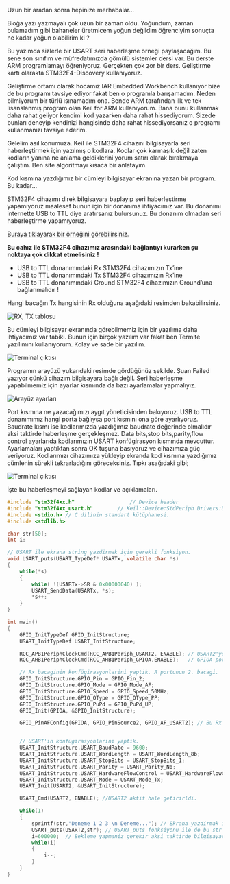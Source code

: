 Uzun bir aradan sonra hepinize merhabalar…

Bloğa yazı yazmayalı çok uzun bir zaman oldu. Yoğundum, zaman bulamadım gibi bahaneler üretmicem yoğun değildim öğrenciyim sonuçta ne kadar yoğun olabilirim ki ?

Bu yazımda sizlerle bir USART seri haberleşme örneği paylaşacağım. Bu sene son sınıfım ve müfredatımızda gömülü sistemler dersi var. Bu derste ARM programlamayı öğreniyoruz. Gerçekten çok zor bir ders. Geliştirme kartı olarakta STM32F4-Discovery kullanıyoruz.

Geliştirme ortamı olarak hocamız IAR Embedded Workbench kullanıyor bize de bu programı tavsiye ediyor fakat ben o programla barışamadım. Neden bilmiyorum bir türlü ısınamadım ona. Bende ARM tarafından ilk ve tek lisanslanmış program olan Keil for ARM kullanıyorum. Bana bunu kullanmak daha rahat geliyor kendimi kod yazarken daha rahat hissediyorum. Sizede bunları deneyip kendinizi hangisinde daha rahat hissediyorsanız o programı kullanmanızı tavsiye ederim.

Gelelim asıl konumuza. Keil ile STM32F4 cihazını bilgisayarla seri haberleştirmek için yazılmış o kodlara. Kodlar çok karmaşık değil zaten kodların yanına ne anlama geldiklerini yorum satırı olarak bırakmaya çalıştım. Ben site algoritmayı kısaca bir anlatayım.

Kod kısmına yazdığımız bir cümleyi bilgisayar ekranına yazan bir program. Bu kadar…

STM32F4 cihazımı direk bilgisayara baplayıp seri haberleştirme yapamıyoruz maalesef bunun için bir donanıma ihtiyacımız var. Bu donanımı internette USB to TTL diye aratırsanız bulursunuz. Bu donanım olmadan seri haberleştirme yapamıyoruz.

[Buraya tıklayarak bir örneğini görebilirsiniz.](http://www.hobidevre.com/index.php?route=product/product&product_id=359)

**Bu cahız ile STM32F4 cihazımız arasındaki bağlantıyı kurarken şu noktaya çok dikkat etmelisiniz !**

- USB to TTL donanımındaki Rx STM32F4 cihazımızın Tx’ine
- USB to TTL donanımındaki Tx STM32F4 cihazımızın Rx’ine
- USB to TTL donanımındaki Ground STM32F4 cihazımızın Ground’una bağlanmalıdır !

Hangi bacağın Tx hangisinin Rx olduğuna aşağıdaki resimden bakabilirsiniz.

![RX, TX tablosu](https://yagizhannyakali.files.wordpress.com/2016/11/usart-bacaklar.png?w=768)

Bu cümleyi bilgisayar ekranında görebilmemiz için bir yazılıma daha ihtiyacımız var tabiki. Bunun için birçok yazılım var fakat ben Termite yazılımını kullanıyorum. Kolay ve sade bir yazılım.

![Terminal çıktısı](https://yagizhannyakali.files.wordpress.com/2016/11/termite.png)

Programın arayüzü yukarıdaki resimde gördüğünüz şekilde. Şuan Failed yazıyor çünkü cihazım bilgisayara bağlı değil. Seri haberleşme yapabilmemiz için ayarlar kısmında da bazı ayarlamalar yapmalıyız.

![Arayüz ayarları](https://yagizhannyakali.files.wordpress.com/2016/11/termite-arayc3bcz.png)

Port kısmına ne yazacağımızı aygıt yöneticisinden bakıyoruz. USB to TTL donanımımız hangi porta bağlıysa port kısmını ona göre ayarlıyoruz. Baudrate kısmı ise kodlarımızda yazdığımız baudrate değerinde olmalıdır aksi taktirde haberleşme gerçekleşmez. Data bits,stop bits,parity,flow control ayarlarıda kodlarımızın USART konfügirasyon kısmında mevcuttur.
Ayarlamaları yaptıktan sonra OK tuşuna basıyoruz ve cihazımıza güç veriyoruz. Kodlarımızı cihazımıza yükleyip ekranda kod kısmına yazdığımız cümlenin sürekli tekrarladığını göreceksiniz. Tıpkı aşağıdaki gibi;

![Terminal çıktısı](https://yagizhannyakali.files.wordpress.com/2016/11/deneme.png)

İşte bu haberleşmeyi sağlayan kodlar ve açıklamaları.

```c
#include "stm32f4xx.h"                  // Device header
#include "stm32f4xx_usart.h"        // Keil::Device:StdPeriph Drivers:USART
#include <stdio.h> // C dilinin standart kütüphanesi.
#include <stdlib.h>

char str[50];
int i;

// USART ile ekrana string yazdirmak için gerekli fonksiyon.
void USART_puts(USART_TypeDef* USARTx, volatile char *s)
{
    while(*s)
    {
        while( !(USARTx->SR & 0x00000040) );
        USART_SendData(USARTx, *s);
        *s++;
    }
}

int main()
{
    GPIO_InitTypeDef GPIO_InitStructure;
    USART_InitTypeDef USART_InitStructure;

    RCC_APB1PeriphClockCmd(RCC_APB1Periph_USART2, ENABLE); // USART2'ye clock sinyali verdik.
    RCC_AHB1PeriphClockCmd(RCC_AHB1Periph_GPIOA,ENABLE);   // GPIOA portuna clock sinyali verdik.

    // Rx bacaginin konfügirasyonlarini yaptik. A portunun 2. bacagi.
    GPIO_InitStructure.GPIO_Pin = GPIO_Pin_2;
    GPIO_InitStructure.GPIO_Mode = GPIO_Mode_AF;
    GPIO_InitStructure.GPIO_Speed = GPIO_Speed_50MHz;
    GPIO_InitStructure.GPIO_OType = GPIO_OType_PP;
    GPIO_InitStructure.GPIO_PuPd = GPIO_PuPd_UP;
    GPIO_Init(GPIOA, &GPIO_InitStructure);

    GPIO_PinAFConfig(GPIOA, GPIO_PinSource2, GPIO_AF_USART2); // Bu Rx bacagini alternatif fonksiyon olarak kullanacagimizi belirttik.


    // USART'in konfügirasyonlarini yaptik.
    USART_InitStructure.USART_BaudRate = 9600;
    USART_InitStructure.USART_WordLength = USART_WordLength_8b;
    USART_InitStructure.USART_StopBits = USART_StopBits_1;
    USART_InitStructure.USART_Parity = USART_Parity_No;
    USART_InitStructure.USART_HardwareFlowControl = USART_HardwareFlowControl_None;
    USART_InitStructure.USART_Mode = USART_Mode_Tx;
    USART_Init(USART2, &USART_InitStructure);

    USART_Cmd(USART2, ENABLE); //USART2 aktif hale getirirldi.

    while(1)
    {
        sprintf(str,"Deneme 1 2 3 \n Deneme..."); // Ekrana yazdirmak istedigimiz cümleyi str char'ina attik.
        USART_puts(USART2,str); // USART_puts fonksiyonu ile de bu str char'ini ekrana yazdirdik.
        i=600000;  // Bekleme yapmaniz gerekir aksi taktirde bilgisayariniz haberlesme hizina                                            yetisemez ve mavi ekran hatasi verebilir.
        while(i)
        {
            i--;
        }
    }
}
```
